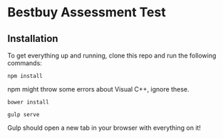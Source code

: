 # Bestbuy Assessment Test

## Installation

To get everything up and running, clone this repo and run the following commands:

`npm install`

npm might throw some errors about Visual C++, ignore these.

`bower install`

`gulp serve`

Gulp should open a new tab in your browser with everything on it!
